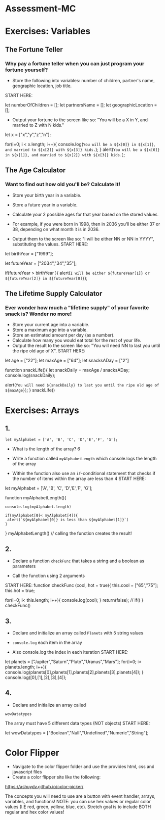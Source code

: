# Assessment-MC

# Exercises: Variables
## The Fortune Teller
 ### Why pay a fortune teller when you can just program your fortune yourself?
 - Store the following into variables: number of children, partner's name, geographic location, job title.

 START HERE:

let numberOfChildren = [];
let partnersName = [];
let geographicLocation = [];

 - Output your fortune to the screen like so: "You will be a X in Y, and married to Z with N kids."

let x = ["x","y","z","n"];

for(i=0; i < x.length; i++){
  console.log(`You will be a ${x[0]} in ${x[1]}, and married to ${x[2]} with ${x[3]} kids.`);
}
alert(`You will be a ${x[0]} in ${x[1]}, and married to ${x[2]} with ${x[3]} kids.`);

## The Age Calculator
### Want to find out how old you'll be? Calculate it!
 - Store your birth year in a variable.

 - Store a future year in a variable.

 - Calculate your 2 possible ages for that year based on the stored values.

 - For example, if you were born in 1998, then in 2036 you'll be either 37 or 38, depending on what month it is in 2036.

 - Output them to the screen like so: "I will be either NN or NN in YYYY", substituting the values.
START HERE:

let birthYear = ["1999"];

let futureYear = ["2034","34","35"];

 if(futureYear > birthYear ){
     alert(`I will be either ${futureYear[1]} or ${futureYear[2]} in ${futureYear[0]}`);

## The Lifetime Supply Calculator
### Ever wonder how much a "lifetime supply" of your favorite snack is? Wonder no more!
 - Store your current age into a variable.
 - Store a maximum age into a variable.
 - Store an estimated amount per day (as a number).
 - Calculate how many you would eat total for the rest of your life.
 - Output the result to the screen like so: "You will need NN to last you until the ripe old age of X".
START HERE:

let age = ["22"];
let maxAge = ["64"];
let snacksADay = ["2"]

function snackLife(){
  let snackDaily = maxAge / snacksADay;
console.log(snackDaily);

alert(`You will need ${snackDaily} to last you until the ripe old age of ${maxAge}`);
}
snackLife()


# Exercises: Arrays 

## 1.

  ```let myAlphabet = ['A', 'B', 'C', 'D','E','F', 'G'];```

  

 - What is the length of the array?
     6
 - Write a function called ```myAlphabetLength``` which console.logs the length of the array


 - Within the function also use an ```if```-conditional statement that checks if the number of items within the array are less than 4
START HERE:


 let myAlphabet = ['A', 'B', 'C', 'D','E','F', 'G'];

function myAlphabetLength(){

    console.log(myAlphabet.length)
 
    if(myAlphabet[0]< myAlphabet[4]){
     alert(`${myAlphabet[0]} is less than ${myAlphabet[1]}`)
    }
 
  }
  myAlphabetLength() // calling the function creates the result!


## 2.

 - Declare a function ```checkFunc``` that takes a string and a boolean as parameters

 - Call the function using 2 arguments

 
START HERE:
function checkFunc (cool, hot = true){
this.cool = ["65","75"];
this.hot = true;

for(i=0; i< this.length; i++){
   console.log(cool);
}
return(false);
// if()
 }
 checkFunc()
 


## 3.

 - Declare and initialize an array called ```Planets``` with 5 string values

 - ```console.log``` each item in the array

 - Also console.log the index in each iteration
START HERE:

let planets = ["Jupiter","Saturn","Pluto","Uranus","Mars"];
for(i=0; i< planets.length; i++){
console.log(planets[0],planets[1],planets[2],planets[3],planets[4]);
}
console.log([0],[1],[2],[3],[4]);

## 4.
 - Declare and initialize an array called

 ```wowDatatypes```

The array must have 5 different data types (NOT objects)
START HERE:

let wowDatatypes = ["Boolean","Null","Undefined","Numeric","String"];

# Color Flipper
- Navigate to the color flipper folder and use the provides html, css and javascript files
- Create a color flipper site like the following:

https://ashuydv.github.io/color-picker/

The concepts you will need to use are a button with event handler, arrays, variables, and functions!
NOTE: you can use hex values or regular color values (I.E red, green, yellow, blue, etc). Stretch goal is to include BOTH regular and hex color values!
